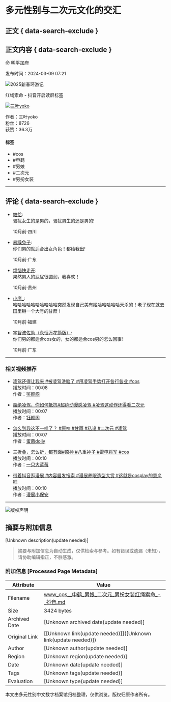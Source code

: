 # 多元性别与二次元文化的交汇

## 正文 { data-search-exclude }


## 正文内容 { data-search-exclude }

命 明平加府

发布时间：2024-03-09 07:21

![2025新春环游记](https://lf-resource-platform.douyinstatic.com/obj/one-solution-center-external/7359502129541449780/5335e464ad3f158974c13d2fea9a12a0.png)

红绳索命 - 抖音开启读屏标签

[![三叶yoko](https://p3-pc.douyinpic.com/aweme/100x100/aweme-avatar/tos-cn-i-0813c001_o0TAPfIoxgO9DkAIAxfEAzCCiAaFEW9CnHkzAB.jpeg?from=327834062)](//www.douyin.com/user/MS4wLjABAAAA2tToTZLzMQFwQlfY1S8EYnecoLV5NVzm8FlWRAB4MZYd9XdWElsACibmTLgDq5EJ)

作者：三叶yoko  
粉丝：8726  
获赞：36.3万

#### 标签
- #cos
- #申鹤
- #男娘
- #二次元
- #男扮女装

---

## 评论 { data-search-exclude }

- [帕恰](https://www.douyin.com/user/MS4wLjABAAAAm4NUIsxSOYoXdNoGO-HiO7VgDGNAxTJLW6xyySncGLE):  
  骚扰女生的是男的，骚扰男生的还是男的!
  
  10月前·四川  
  
- [暴躁兔子](https://www.douyin.com/user/MS4wLjABAAAAddRfHe6Ke1o32Wo3Cvrecxq5vetdsGgBs3k6gP-rdLU):  
  你们男的就适合出女角色！都给我出!
  
  10月前·广东
  
- [烦恼快走开](https://www.douyin.com/user/MS4wLjABAAAAsDp3MoCvS55KikxFtUKV0eJgRw6LlAiwaRJA7RU_rYI):  
  果然男人的屁屁很圆润，我喜欢！

  10月前·贵州
  
- [小序_](https://www.douyin.com/user/MS4wLjABAAAAuMhP8W7mYAaT0CN_PK9KAs89vPj-IzB4MuuNmcxgySiU707NLJHAZtlEO2hv8qQw):  
  哈哈哈哈哈哈哈哈哈哈突然发现自己美有姬哈哈哈哈哈天杀的！老子现在就去田里掰一个大号的甘蔗！

  10月前·福建
  
- [宇智波佐助（永恒万花筒版）](https://www.douyin.com/user/MS4wLjABAAAAsrbspgFKlcyJzj0hMtE1MJ0hp5Sn1tYTTzfYRBTvLt0):  
  你们男的都适合cos女的，女的都适合cos男的怎么回事!

  10月前·广东

--- 

### 相关视频推荐

- [凌驾还得让我来 #被凌驾洗脑了 #用凌驾手势打开各行各业 #cos](https://www.douyin.com/video/7447575627978263866)  
  播放时间：00:08  
  作者：[鉴颜阁](https://www.douyin.com/user/MS4wLjABAAAAFXSa6g7opf_eaeUc49DV4jXyNm7LZ1W_O5afR1FRsNS_FND4niB6VFP7JfCLFuhj)  
  
- [超绝凌驾，你如何抵抗#超绝动漫感凌驾 #凌驾这动作还得看二次元](https://www.douyin.com/video/7447371089702931775)  
  播放时间：00:07  
  作者：[钰颜阁](https://www.douyin.com/user/MS4wLjABAAAAVxKFWdYPDB5cFn_rTa5VRQGz1gYhke6bldj986Lsp3UUkUQmcCDlpHnuhtCbf5Cc)  

- [怎么到我这不一样了？ #原神 #甘雨 #私设 #二次元 #凌驾](https://www.douyin.com/video/7445556565551091001)  
  播放时间：00:07  
  作者：[蛋菌dolly](https://www.douyin.com/user/MS4wLjABAAAApduXt97ayJdo7kaVAI0ZSjmy3YVxSIApk3OOwCSYDuE)  

- [三折叠，怎么折，都有面#原神 #八重神子 #雷电将军 #cos](https://www.douyin.com/video/7440350988768218405)  
  播放时间：00:10  
  作者：[一只大蓝莓](https://www.douyin.com/user/MS4wLjABAAAACe7g_eMCNc2ZVN5fkwXUVv8bK9JY4PCWdEoj6Kne02-TSFoKBTadoWCBXYld3QjK)  

- [带着抖音逛漫展 #内容启发搜索 #漫展养眼造型大赏 #这就是cosplay的意义吧](https://www.douyin.com/video/7429710935561899279)  
  播放时间：00:10  
  作者：[漫展小保安](https://www.douyin.com/user/MS4wLjABAAAA49jMuIhCCL4O9Ol1E2a-0Jp6QkeWDpZtjGJJENDPX1nScKnhLldsIs5dsMggki1O)

--- 

![版权声明](https://p3-feelgood-sign.byteimg.com/feelgood/fg-custom-entry-1.png~tplv-luk1ko7gmt-image.png?x-expires=1955955925&x-signature=3Y4aoinLS09b%2FCK5VPYW8FRpW0Q%3D)
<!-- tcd_original_link https://www.douyin.com/video/7344260301086395689 -->


## 摘要与附加信息

<!-- tcd_abstract -->
[Unknown description(update needed)]
<!-- tcd_abstract_end -->

> 摘要与附加信息为自动生成，仅供检索与参考。如有错误或遗漏（未知），请协助编辑指正，不胜感激。

### 附加信息 [Processed Page Metadata]

| Attribute       | Value                                  |
|-----------------|----------------------------------------|
| Filename        | www_cos__申鹤_男娘_二次元_男扮女装红绳索命_-_抖音.md                             |
| Size            | 3424 bytes                           |
| Archived Date   | [Unknown archived date(update needed)]                             |
| Original Link   | [[Unknown link(update needed)]]([Unknown link(update needed)])                       |
| Author          | [Unknown author(update needed)]                               |
| Region          | [Unknown region(update needed)]                               |
| Date            | [Unknown date(update needed)]                                 |
| Tags            | [Unknown tags(update needed)]                                 |
| Evaluation            | [Unknown type(update needed)]                                 |
<!-- tcd_table_end -->

本文由多元性别中文数字档案馆归档整理，仅供浏览。版权归原作者所有。
